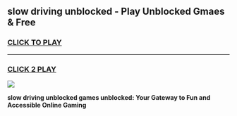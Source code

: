 
## slow driving unblocked - Play Unblocked Gmaes & Free
<h3>
<a href="https://news.freeplayer.one?title=slow_driving_unblocked&ref=16F">CLICK TO PLAY</a></h3>
<hr>

<h3>
<a href="https://news.freeplayer.one?title=slow_driving_unblocked&ref=16F">CLICK 2 PLAY</a>
  
</h3>

<a href="https://news.freeplayer.one?title=slow_driving_unblocked&ref=16F/"><img src="https://clearcache.store/games.png"></a>


**slow driving unblocked games unblocked: Your Gateway to Fun and Accessible Online Gaming**
